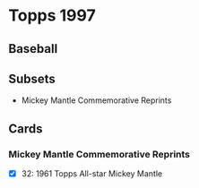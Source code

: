 # Topps 1997 
## Baseball

## Subsets

- Mickey Mantle Commemorative Reprints

## Cards

### Mickey Mantle Commemorative Reprints
- [x] 32: 1961 Topps All-star Mickey Mantle<br>
